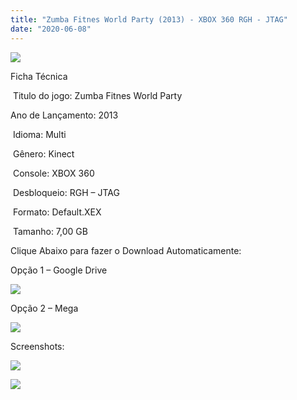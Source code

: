 ```yaml
---
title: "Zumba Fitnes World Party (2013) - XBOX 360 RGH - JTAG"
date: "2020-06-08"
---
```


[![](https://1.bp.blogspot.com/-fDiloBycHfc/Xt5N69jVtZI/AAAAAAAALEs/YJK_NvOYtc07sgTZsH1XNqPAA-U_oycRwCK4BGAsYHg/s320/397420-zumba-fitness-world-party-xbox-360-front-cover.jpg)](https://1.bp.blogspot.com/-fDiloBycHfc/Xt5N69jVtZI/AAAAAAAALEs/YJK_NvOYtc07sgTZsH1XNqPAA-U_oycRwCK4BGAsYHg/s1127/397420-zumba-fitness-world-party-xbox-360-front-cover.jpg)

Ficha Técnica

 Titulo do jogo: Zumba Fitnes World Party

Ano de Lançamento: 2013

 Idioma: Multi

 Gênero: Kinect

 Console: XBOX 360

 Desbloqueio: RGH – JTAG

 Formato: Default.XEX

 Tamanho: 7,00 GB

Clique Abaixo para fazer o Download Automaticamente:

Opção 1 – Google Drive

[![](https://1.bp.blogspot.com/-4SUqXRoRWc0/XtsW72LDzrI/AAAAAAAAKHM/qo1oDro7CI03qjIvaVCl6yKZ3v_F_JvBwCK4BGAsYHg/APRENDA-Recupdsdasdasdaerado.png)](https://zee.gl/PIbV7RU)

Opção 2 – Mega

[![](https://1.bp.blogspot.com/-fysMBE_30yA/XtsW8rOzeTI/AAAAAAAAKHQ/yEg2otqCtcAfsWIP0xI63y3c0eWdDVksQCK4BGAsYHg/MEGA.png)](https://zee.gl/vz3GqC)

Screenshots:

[![](https://1.bp.blogspot.com/-aUqax4qAVGI/Xt5N7klJ2RI/AAAAAAAALEw/VBs1G0Oiv7wR5h1ooslABRnkuQuCTH5kACK4BGAsYHg/w400-h225/maxresdefault{40dcdfd0a3f176073d713beaee4fcd56db243ec708877a2e730ba987ecd6f1ab}2B{40dcdfd0a3f176073d713beaee4fcd56db243ec708877a2e730ba987ecd6f1ab}25281{40dcdfd0a3f176073d713beaee4fcd56db243ec708877a2e730ba987ecd6f1ab}2529.jpg)](https://1.bp.blogspot.com/-aUqax4qAVGI/Xt5N7klJ2RI/AAAAAAAALEw/VBs1G0Oiv7wR5h1ooslABRnkuQuCTH5kACK4BGAsYHg/s1280/maxresdefault{40dcdfd0a3f176073d713beaee4fcd56db243ec708877a2e730ba987ecd6f1ab}2B{40dcdfd0a3f176073d713beaee4fcd56db243ec708877a2e730ba987ecd6f1ab}25281{40dcdfd0a3f176073d713beaee4fcd56db243ec708877a2e730ba987ecd6f1ab}2529.jpg)

[![](https://1.bp.blogspot.com/-0HIa6EdhG3Q/Xt5N8LzVSTI/AAAAAAAALE0/OdZerl-bU4Y5RJjYhdQLVNmR7IZGjfthgCK4BGAsYHg/w400-h225/maxresdefault{40dcdfd0a3f176073d713beaee4fcd56db243ec708877a2e730ba987ecd6f1ab}2B{40dcdfd0a3f176073d713beaee4fcd56db243ec708877a2e730ba987ecd6f1ab}25282{40dcdfd0a3f176073d713beaee4fcd56db243ec708877a2e730ba987ecd6f1ab}2529.jpg)](https://1.bp.blogspot.com/-0HIa6EdhG3Q/Xt5N8LzVSTI/AAAAAAAALE0/OdZerl-bU4Y5RJjYhdQLVNmR7IZGjfthgCK4BGAsYHg/s1280/maxresdefault{40dcdfd0a3f176073d713beaee4fcd56db243ec708877a2e730ba987ecd6f1ab}2B{40dcdfd0a3f176073d713beaee4fcd56db243ec708877a2e730ba987ecd6f1ab}25282{40dcdfd0a3f176073d713beaee4fcd56db243ec708877a2e730ba987ecd6f1ab}2529.jpg)

